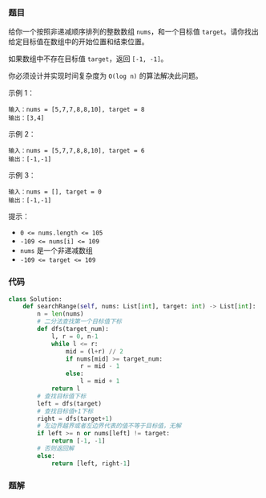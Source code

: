 ### 题目

给你一个按照非递减顺序排列的整数数组 `nums`，和一个目标值 `target`。请你找出给定目标值在数组中的开始位置和结束位置。

如果数组中不存在目标值 `target`，返回 `[-1, -1]`。

你必须设计并实现时间复杂度为 `O(log n)` 的算法解决此问题。

 
示例 1：

```
输入：nums = [5,7,7,8,8,10], target = 8
输出：[3,4]
```

示例 2：

```
输入：nums = [5,7,7,8,8,10], target = 6
输出：[-1,-1]
```

示例 3：

```
输入：nums = [], target = 0
输出：[-1,-1]
``` 

提示：

- `0 <= nums.length <= 105`
- `-109 <= nums[i] <= 109`
- `nums` 是一个非递减数组
- `-109 <= target <= 109`

### 代码

```python
class Solution:
    def searchRange(self, nums: List[int], target: int) -> List[int]:
        n = len(nums)
        # 二分法查找第一个目标值下标
        def dfs(target_num):
            l, r = 0, n-1
            while l <= r:
                mid = (l+r) // 2
                if nums[mid] >= target_num:
                    r = mid - 1
                else:
                    l = mid + 1
            return l
        # 查找目标值下标
        left = dfs(target)
        # 查找目标值+1下标
        right = dfs(target+1)
        # 左边界越界或者左边界代表的值不等于目标值，无解
        if left >= n or nums[left] != target:
            return [-1, -1]
        # 否则返回解
        else:
            return [left, right-1]
```

### 题解

